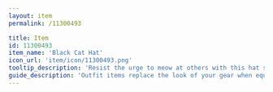 ```yaml
---
layout: item
permalink: /11300493

title: Item
id: 11300493
item_name: 'Black Cat Hat'
icon_url: 'item/icon/11300493.png'
tooltip_description: 'Resist the urge to meow at others with this hat shaped like an adorable cat.'
guide_description: 'Outfit items replace the look of your gear when equipped.'
---
```

